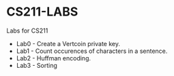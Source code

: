 # CS211-LABS
Labs for CS211
* Lab0 - Create a Vertcoin private key.
* Lab1 - Count occurences of characters in a sentence.
* Lab2 - Huffman encoding.
* Lab3 - Sorting
